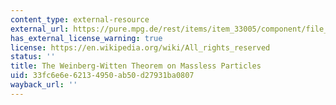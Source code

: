 ```yaml
---
content_type: external-resource
external_url: https://pure.mpg.de/rest/items/item_33005/component/file_33006/content
has_external_license_warning: true
license: https://en.wikipedia.org/wiki/All_rights_reserved
status: ''
title: The Weinberg-Witten Theorem on Massless Particles
uid: 33fc6e6e-6213-4950-ab50-d27931ba0807
wayback_url: ''
---
```

